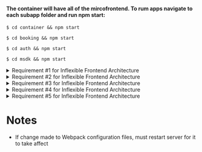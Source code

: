 
#### The container will have all of the mircofrontend. To rum apps navigate to each subapp folder and run npm start: 

 `$ cd container && npm start `

 `$ cd booking && npm start `

 `$ cd auth && npm start `

` $ cd msdk && npm start `


<details>
<summary> Requirement #1 for Inflexible Frontend Architecture</summary>
<ul>
<li> Zero coupling between child projects </li>
<li> No importing of functions/objects/classes./etc</li>
<li> No shared state</li>
<li> Shared libraries through Module Federation System is okay</li>
</ul>
</details>

<details>
<summary> Requirement #2 for Inflexible Frontend Architecture</summary>
<ul>
<li> Nero-zero coupling between container and child apps </li>
<li> Container shouldn't assume that a child is using a particular framework</li>
<li> Any necessary communication done with callbacks or simple events</li>
</ul>
</details>

<details>
<summary> Requirement #3 for Inflexible Frontend Architecture</summary>
<ul>
<li> CSS from one project shouldn’t affect another, CSS should be scoped and not shared. Change to one project, should not affect another.</li>
</ul>
</details>

<details>
<summary> Requirement #4 for Inflexible Frontend Architecture</summary>
<ul>
<li> Version Control (mono-repo vs separate shouldn’t have any impact on the overall project) </li>
</ul>
</details>

<details>
<summary> Requirement #5 for Inflexible Frontend Architecture</summary>
<ul>
<li> Container should be able to decide to always use the latest version of a mirco-frontend or specify version </li>
<ul>
<li> (1) Container will always use the latest version of a chid app (doesn’t require a redeploy of container)   </li>
<li> (2) Container can specify exactly what version of a child it wants to use (requires a redeploy change)</li>
</ul>
</ul>
</details>
 

# Notes
* If change made to Webpack configuration files, must restart server for it to take affect
